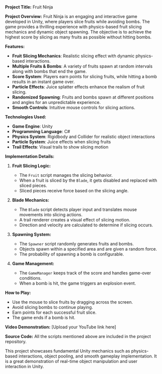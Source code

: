 
**Project Title:** Fruit Ninja

**Project Overview:**
Fruit Ninja is an engaging and interactive game developed in Unity, where players slice fruits while avoiding bombs. The game provides a thrilling experience with physics-based fruit slicing mechanics and dynamic object spawning. The objective is to achieve the highest score by slicing as many fruits as possible without hitting bombs.

**Features:**
- **Fruit Slicing Mechanics**: Realistic slicing effect with dynamic physics-based interactions.
- **Multiple Fruits & Bombs**: A variety of fruits spawn at random intervals along with bombs that end the game.
- **Score System**: Players earn points for slicing fruits, while hitting a bomb results in an instant game over.
- **Particle Effects**: Juice splatter effects enhance the realism of fruit slicing.
- **Randomized Spawning**: Fruits and bombs spawn at different positions and angles for an unpredictable experience.
- **Smooth Controls**: Intuitive mouse controls for slicing actions.

**Technologies Used:**
- **Game Engine**: Unity
- **Programming Language**: C#
- **Physics System**: Rigidbody and Collider for realistic object interactions
- **Particle System**: Juice effects when slicing fruits
- **Trail Effects**: Visual trails to show slicing motion

**Implementation Details:**

1. **Fruit Slicing Logic:**
   - The `Fruit` script manages the slicing behavior.
   - When a fruit is sliced by the `Blade`, it gets disabled and replaced with sliced pieces.
   - Sliced pieces receive force based on the slicing angle.

2. **Blade Mechanics:**
   - The `Blade` script detects player input and translates mouse movements into slicing actions.
   - A trail renderer creates a visual effect of slicing motion.
   - Direction and velocity are calculated to determine if slicing occurs.

3. **Spawning System:**
   - The `Spawner` script randomly generates fruits and bombs.
   - Objects spawn within a specified area and are given a random force.
   - The probability of spawning a bomb is configurable.

4. **Game Management:**
   - The `GameManager` keeps track of the score and handles game-over conditions.
   - When a bomb is hit, the game triggers an explosion event.

**How to Play:**
- Use the mouse to slice fruits by dragging across the screen.
- Avoid slicing bombs to continue playing.
- Earn points for each successful fruit slice.
- The game ends if a bomb is hit.

**Video Demonstration:**
[Upload your YouTube link here]

**Source Code:**
All the scripts mentioned above are included in the project repository.

This project showcases fundamental Unity mechanics such as physics-based interactions, object pooling, and smooth gameplay implementation. It is a great demonstration of real-time object manipulation and user interaction in Unity.

